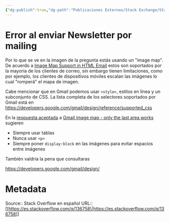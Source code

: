 ```yaml
---
{"dg-publish":true,"dg-path":"Publicaciones Externas/Stack Exchange/Stack Overflow en español/es.stackoverflow.com-136758.md","permalink":"/publicaciones-externas/stack-exchange/stack-overflow-en-espanol/es-stackoverflow-com-136758/","title":"Error al enviar Newsletter por mailing","hide":true,"noteIcon":"\"0\"","created":"2024-04-03T12:49:10.592-06:00","updated":"2024-04-05T16:43:52.981-06:00"}
---
```


# Error al enviar Newsletter por mailing

Por lo que se ve en la imagen de la pregunta estás usando un "image map". De acuerdo a [Image Map Support in HTML Email](https://www.emailonacid.com/blog/article/email-development/image-map-support-in-html-email) estos son soportados por la mayoría de los clientes de correo, sin embargo tienen limitaciones, como por ejemplo, los clientes de dispositivos móviles escalan las imágenes lo cual "romperá" el mapa de imagen. 

Cabe mencionar que en Gmail podemos usar `<style>`, estilos en línea y un subconjunto de CSS. La lista completa de los selectores soportados por Gmail está en https://developers.google.com/gmail/design/reference/supported_css

En la [respuesta aceptada](https://stackoverflow.com/a/8243403/1595451) a [Gmail image map - only the last area works](https://stackoverflow.com/q/8243291/1595451) sugieren

- Siempre usar tablas
- Nunca usar `<p>`
- Siempre poner `display:block` en las imágenes para evitar espacios entre imágenes

También valdría la pena que consultaras

https://developers.google.com/gmail/design/

# Metadata
Source:: Stack Overflow en español
URL:: [[https://es.stackoverflow.com/q/136758\|https://es.stackoverflow.com/q/136758]]

